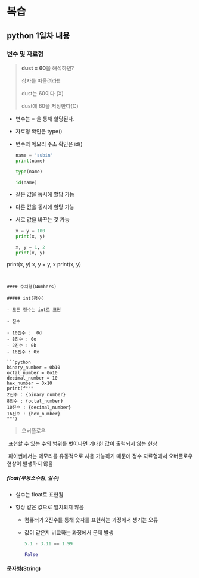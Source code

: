 # 복습

## python 1일차 내용

### 변수 및 자료형

> **dust = 60**을 해석하면?
>
> 상자를 떠올려라!!
>
> dust는 60이다 (X)
>
> dust에 60을 저장한다(O)

- 변수는 = 을 통해 할당된다.

- 자료형 확인은 type()

- 변수의 메모리 주소 확인은 id()

  ```python
  name = 'subin'
  print(name)
  
  type(name)
  
  id(name)
  ```

- 같은 값을 동시에 할당 가능

- 다른 값을 동시에 할당 가능

- 서로 값을 바꾸는 것 가능

  ```python
  x = y = 100
  print(x, y)
  
  x, y = 1, 2
  print(x, y)
  
print(x, y)
  x, y = y, x
  print(x, y)
  ```
  

#### 수치형(Numbers)

##### int(정수)

- 모든 정수는 int로 표현

- 진수

  - 10진수 :  0d
  - 8진수 : 0o
  - 2진수 : 0b
  - 16진수 : 0x

  ```python
  binary_number = 0b10
  octal_number = 0o10
  decimal_number = 10
  hex_number = 0x10
  print(f"""
  2진수 : {binary_number}
  8진수 : {octal_number}
  10진수 : {decimal_number}
  16진수 : {hex_number}
  """)
  ```

  

  > 오버플로우 

  ​		표현할 수 있는 수의 범위를 벗어나면 기대한 값이 출력되지 않는 현상

  ​		파이썬에서는 메모리를 유동적으로 사용 가능하기 때문에 정수 자료형에서 오버플로우 현상이 		발생하지 않음

##### float(부동소수점, 실수)

- 실수는 float로 표현됨

- 항상 같은 값으로 일치되지 않음

  - 컴퓨터가 2진수를 통해 숫자를 표현하는 과정에서 생기는 오류

  - 값이 같은지 비교하는 과정에서 문제 발생

    ```python
    5.1 - 3.11 == 1.99
    
    False
    ```







#### 문자형(String)

### 